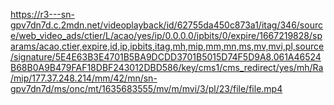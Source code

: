 https://r3---sn-gpv7dn7d.c.2mdn.net/videoplayback/id/62755da450c873a1/itag/346/source/web_video_ads/ctier/L/acao/yes/ip/0.0.0.0/ipbits/0/expire/1667219828/sparams/acao,ctier,expire,id,ip,ipbits,itag,mh,mip,mm,mn,ms,mv,mvi,pl,source/signature/5E4E63B3E4701B5BA9DCDD3701B5015D74F5D9A8.061A46524B68B0A9B479FAF18DBF243012DBD586/key/cms1/cms_redirect/yes/mh/Ra/mip/177.37.248.214/mm/42/mn/sn-gpv7dn7d/ms/onc/mt/1635683555/mv/m/mvi/3/pl/23/file/file.mp4
